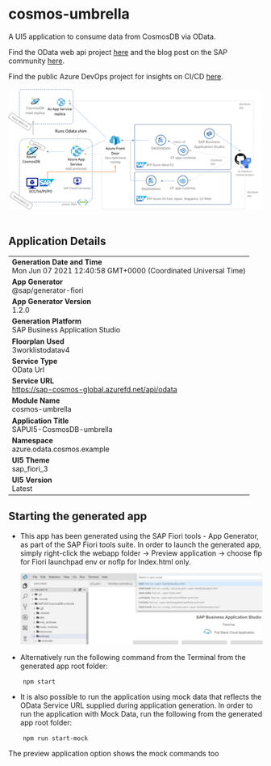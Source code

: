 # cosmos-umbrella
A UI5 application to consume data from CosmosDB via OData.

Find the OData web api project [here](https://github.com/MartinPankraz/AzCosmosDB-OData-Shim) and the blog post on the SAP community [here]().

Find the public Azure DevOps project for insights on CI/CD [here](https://dev.azure.com/mapankra/CosmosDB%20OData%20SAP%20umbrella).
<br><br>
<img src="img/geode-pattern.png" alt="architecture" width="700"/>
<br><br>
## Application Details
|               |
| ------------- |
|**Generation Date and Time**<br>Mon Jun 07 2021 12:40:58 GMT+0000 (Coordinated Universal Time)|
|**App Generator**<br>@sap/generator-fiori|
|**App Generator Version**<br>1.2.0|
|**Generation Platform**<br>SAP Business Application Studio|
|**Floorplan Used**<br>3worklistodatav4|
|**Service Type**<br>OData Url|
|**Service URL**<br>https://sap-cosmos-global.azurefd.net/api/odata
|**Module Name**<br>cosmos-umbrella|
|**Application Title**<br>SAPUI5-CosmosDB-umbrella|
|**Namespace**<br>azure.odata.cosmos.example|
|**UI5 Theme**<br>sap_fiori_3|
|**UI5 Version**<br>Latest|

## Starting the generated app

-   This app has been generated using the SAP Fiori tools - App Generator, as part of the SAP Fiori tools suite. In order to launch the generated app, simply right-click the webapp folder -> Preview application -> choose flp for Fiori launchpad env or noflp for Index.html only.

    ![preview wizard](img/BAS-app-startup.png)
-   Alternatively run the following command from the Terminal from the generated app root folder:

```
    npm start
```

- It is also possible to run the application using mock data that reflects the OData Service URL supplied during application generation.  In order to run the application with Mock Data, run the following from the generated app root folder:

```
    npm run start-mock
```
The preview application option shows the mock commands too
